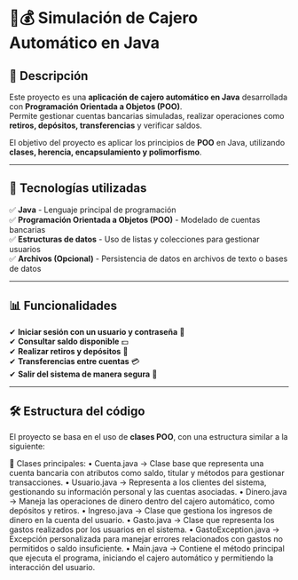# 🏦💰 Simulación de Cajero Automático en Java  

## 🚀 Descripción  
Este proyecto es una **aplicación de cajero automático en Java** desarrollada con **Programación Orientada a Objetos (POO)**.  
Permite gestionar cuentas bancarias simuladas, realizar operaciones como **retiros, depósitos, transferencias** y verificar saldos.  

El objetivo del proyecto es aplicar los principios de **POO** en Java, utilizando **clases, herencia, encapsulamiento y polimorfismo**.  

---

## 🔹 Tecnologías utilizadas  
✅ **Java** - Lenguaje principal de programación  
✅ **Programación Orientada a Objetos (POO)** - Modelado de cuentas bancarias  
✅ **Estructuras de datos** - Uso de listas y colecciones para gestionar usuarios  
✅ **Archivos (Opcional)** - Persistencia de datos en archivos de texto o bases de datos  

---

## 📊 Funcionalidades  
✔ **Iniciar sesión con un usuario y contraseña** 🏦  
✔ **Consultar saldo disponible** 💵  
✔ **Realizar retiros y depósitos** 🔄  
✔ **Transferencias entre cuentas** 💳  
✔ **Salir del sistema de manera segura** 🚪  

---

## 🛠 Estructura del código  
El proyecto se basa en el uso de **clases POO**, con una estructura similar a la siguiente:

📌 Clases principales:
	•	Cuenta.java → Clase base que representa una cuenta bancaria con atributos como saldo, titular y métodos para gestionar transacciones.
	•	Usuario.java → Representa a los clientes del sistema, gestionando su información personal y las cuentas asociadas.
	•	Dinero.java → Maneja las operaciones de dinero dentro del cajero automático, como depósitos y retiros.
	•	Ingreso.java → Clase que gestiona los ingresos de dinero en la cuenta del usuario.
	•	Gasto.java → Clase que representa los gastos realizados por los usuarios en el sistema.
	•	GastoException.java → Excepción personalizada para manejar errores relacionados con gastos no permitidos o saldo insuficiente.
	•	Main.java → Contiene el método principal que ejecuta el programa, iniciando el cajero automático y permitiendo la interacción del usuario.
